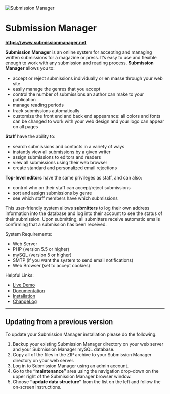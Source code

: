 ![Submission Manager](https://www.submissionmanager.net/info/logo.gif)

# Submission Manager
**https://www.submissionmanager.net**

**Submission Manager** is an online system for accepting and managing written submissions for a magazine or press. It’s easy to use and flexible enough to work with any submission and reading process. **Submission Manager** allows you to:

* accept or reject submissions individually or en masse through your web site
* easily manage the genres that you accept
* control the number of submissions an author can make to your publication
* manage reading periods
* track submissions automatically
* customize the front end and back end appearance: all colors and fonts can be changed to work with your web design and your logo can appear on all pages

**Staff** have the ability to:

* search submissions and contacts in a variety of ways
* instantly view all submissions by a given writer
* assign submissions to editors and readers
* view all submissions using their web browser
* create standard and personalized email rejections

**Top-level editors** have the same privileges as staff, and can also:

* control who on their staff can accept/reject submissions
* sort and assign submissions by genre
* see which staff members have which submissions

This user-friendly system allows **submitters** to log their own address information into the database and log into their account to see the status of their submission. Upon submitting, all submitters receive automatic emails confirming that a submission has been received.

System Requirements:

* Web Server
* PHP (version 5.5 or higher)
* mySQL (version 5 or higher)
* SMTP (if you want the system to send email notifications)
* Web Browser (set to accept cookies)

Helpful Links:

* [Live Demo](https://www.submissionmanager.net)
* [Documentation](https://www.submissionmanager.net/documentation.html)
* [Installation](https://www.submissionmanager.net/documentation.html#installation_header)
* [ChangeLog](changelog.txt)

---

## Updating from a previous version

To update your Submission Manager installation please do the following:

1. Backup your existing Submission Manager directory on your web server and your Submission Manager mySQL database.
1. Copy all of the files in the ZIP archive to your Submission Manager directory on your web server.
1. Log in to Submission Manager using an admin account.
1. Go to the **“maintenance”** area using the navigation drop-down on the upper right of the Submission Manager browser window.
1. Choose **“update data structure”** from the list on the left and follow the on-screen instructions.